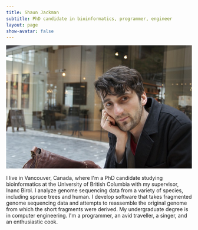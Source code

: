 ```yaml
---
title: Shaun Jackman
subtitle: PhD candidate in bioinformatics, programmer, engineer
layout: page
show-avatar: false
---
```


![Shaun Jackman](/img/shaun-jackman.jpg)

I live in Vancouver, Canada, where I'm a PhD candidate studying bioinformatics at the University of British Columbia with my supervisor, Inanc Birol. I analyze genome sequencing data from a variety of species, including spruce trees and human. I develop software that takes fragmented genome sequencing data and attempts to reassemble the original genome from which the short fragments were derived. My undergraduate degree is in computer engineering. I'm a programmer, an avid traveller, a singer, and an enthusiastic cook.

